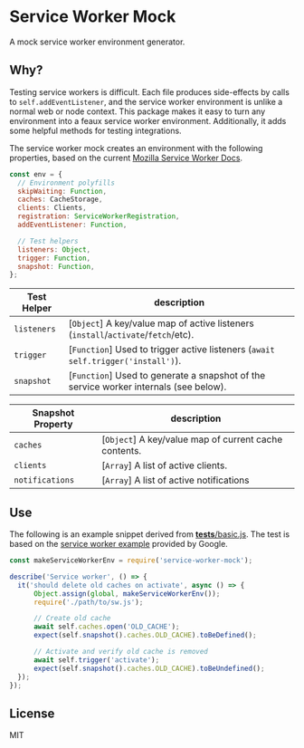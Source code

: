 Service Worker Mock
=========================
A mock service worker environment generator.

## Why?
Testing service workers is difficult. Each file produces side-effects by calls to `self.addEventListener`, and the service worker environment is unlike a normal web or node context. This package makes it easy to turn any environment into a feaux service worker environment. Additionally, it adds some helpful methods for testing integrations.

The service worker mock creates an environment with the following properties, based on the current [Mozilla Service Worker Docs](https://developer.mozilla.org/en-US/docs/Web/API/Service_Worker_API).
```js
const env = {
  // Environment polyfills
  skipWaiting: Function,
  caches: CacheStorage,
  clients: Clients,
  registration: ServiceWorkerRegistration,
  addEventListener: Function,

  // Test helpers
  listeners: Object,
  trigger: Function,
  snapshot: Function,
};
 ```

 Test Helper   | description
-------------- | -----------
`listeners`    | [`Object`] A key/value map of active listeners (`install`/`activate`/`fetch`/etc).
`trigger`      | [`Function`] Used to trigger active listeners (`await self.trigger('install')`).
`snapshot`     | [`Function`] Used to generate a snapshot of the service worker internals (see below).

 Snapshot Property   | description
-------------------- | -----------
`caches`              | [`Object`] A key/value map of current cache contents.
`clients`            | [`Array`] A list of active clients.
`notifications`      | [`Array`] A list of active notifications

## Use
The following is an example snippet derived from [__tests__/basic.js](https://github.com/pinterest/service-workers/blob/master/packages/service-worker-mock/__tests__/basic.js). The test is based on the [service worker example](https://github.com/GoogleChrome/samples/blob/gh-pages/service-worker/basic/service-worker.js) provided by Google.

```js
const makeServiceWorkerEnv = require('service-worker-mock');

describe('Service worker', () => {
  it('should delete old caches on activate', async () => {
      Object.assign(global, makeServiceWorkerEnv());
      require('./path/to/sw.js');

      // Create old cache
      await self.caches.open('OLD_CACHE');
      expect(self.snapshot().caches.OLD_CACHE).toBeDefined();

      // Activate and verify old cache is removed
      await self.trigger('activate');
      expect(self.snapshot().caches.OLD_CACHE).toBeUndefined();
  });
});
```

## License

MIT
